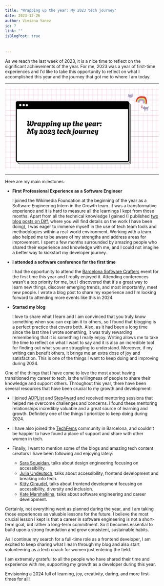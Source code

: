 ```yaml
---
title: "Wrapping up the year: My 2023 tech journey"
date: 2023-12-26
author: Viviana Yanez
id: 7
link: ""
isBlogPost: true


---
```

As we reach the last week of 2023, it is a nice time to reflect on the significant achievements of the year. For me, 2023 was a year of first-time experiences and I'd like to take this opportunity to reflect on what I accomplished this year and the journey that got me to where I am today.

---

<div class='blog__cover'>
<img  src='../../public/assets/ilustrations/wrapping2023.jpg' alt='Wrapping up the year: My 2023 tech journey'/>
</div>

--- 

Here are my main milestones:

- **First Professional Experience as a Software Engineer**

    I joined the Wikimedia Foundation at the beginning of the year as a Software Engineering Intern in the Growth team. It was a transformative experience and it is hard to measure all the learnings I kept from those months. Apart from all the technical knowledge I gained (I published [two blog posts on Diff](https://diff.wikimedia.org/?s=Viviana+Yanez), where you will find details on the work I have been doing), I was eager to immerse myself in the use of tech team tools and methodologies within a real-world environment. Working with a team also helped me to be aware of my strengths and address areas for improvement. I spent a few months surrounded by amazing people who shared their experience and knowledge with me, and I could not imagine a better way to kickstart my developer journey.

- **I attended a software conference for the first time**

    I had the opportunity to attend the [Barcelona Software Crafters](https://softwarecrafters.barcelona/) event for the first time this year and I really enjoyed it. Attending conferences wasn't a top priority for me, but I discovered that it's a great way to learn new things, discover emerging trends, and most importantly, meet new people. I wrote a blog post to share my experience and I'm looking forward to attending more events like this in 2024.

- **Started my blog**
    
    I love to share what I learn and I am convinced that you truly know something when you can explain it to others, so I found that blogging is a perfect practice that covers both. Also, as it had been a long time since the last time I wrote something, it was truly rewarding remembering that it is something I really enjoy. 
    Writing allows me to take the time to reflect on what I want to say and it is also an incredible tool for finding out what you are struggling to understand. Moreover, if my writing can benefit others, it brings me an extra dose of joy and satisfaction. 
    This is one of the things I want to keep doing and improving during 2024.

One of the things that I have come to love the most about having transitioned my career to tech, is the willingness of people to share their knowledge and support others. Throughout this year, there have been several resources that have been crucial to my growth and development:

- I joined [ADPList](https://adplist.org/) and  [Step4ward](https://step4ward.notion.site/step4ward/Bienvenidas-a-Step4ward-2b133826a10a4fc6a5bc7686605f6357) and received mentoring sessions that helped me overcome challenges and concerns. I found these mentoring relationships incredibly valuable and a great source of learning and growth. Definitely one of the things I prioritize to keep doing during 2024.

- I have also joined the [TechFems](https://techfems.org/) community in Barcelona, and couldn’t be happier to have found a place of support and share with other women in tech.

- Finally, I want to mention some of the blogs and amazing tech content creators I have been following and enjoying lately:
   - [Sara Soueidan](https://www.sarasoueidan.com/blog/), talks about design engineering focusing on accessibility.
   - [Julia Undeutsch](https://dev.to/yuridevat), talks about accessibility, frontend development and breaking into tech.
   - [Kitty Giraudel](https://kittygiraudel.com/blog/), talks about frontend development focusing on accessibility, diversity and inclusion.
   - [Kate Marshalkina](https://kalabro.tech/), talks about software engineering and career development.

Certainly, not everything went as planned during the year, and I am taking those experiences as valuable lessons for the future. I believe the most crucial lesson I kept is that a career in software engineering is not a short-term goal, but rather a long-term commitment. So it becomes essential to build upon a strong foundation and grow consistent, sustainable habits.

As I continue my search for a full-time role as a frontend developer, I am excited to keep sharing what I learn through my blog and also start volunteering as a tech coach for women just entering the field.

I am extremely grateful to all the people who have shared their time and experience with me, supporting my growth as a developer during this year.

Envisioning a 2024 full of learning, joy, creativity, daring, and more first-times for all!
